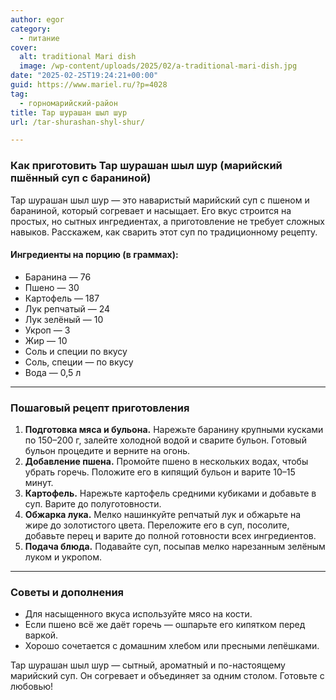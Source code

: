 ```yaml
---
author: egor
category:
  - питание
cover:
  alt: traditional Mari dish
  image: /wp-content/uploads/2025/02/a-traditional-mari-dish.jpg
date: "2025-02-25T19:24:21+00:00"
guid: https://www.mariel.ru/?p=4028
tag:
  - горномарийский-район
title: Тар шурашан шыл шур
url: /tar-shurashan-shyl-shur/

---
```

### Как приготовить Тар шурашан шыл шур (марийский пшённый суп с бараниной)

Тар шурашан шыл шур — это наваристый марийский суп с пшеном и бараниной, который согревает и насыщает. Его вкус строится на простых, но сытных ингредиентах, а приготовление не требует сложных навыков. Расскажем, как сварить этот суп по традиционному рецепту.

#### Ингредиенты на порцию (в граммах):

- Баранина — 76
- Пшено — 30
- Картофель — 187
- Лук репчатый — 24
- Лук зелёный — 10
- Укроп — 3
- Жир — 10
- Соль и специи по вкусу
- Соль, специи — по вкусу
- Вода — 0,5 л

* * *

### Пошаговый рецепт приготовления

1. **Подготовка мяса и бульона.** Нарежьте баранину крупными кусками по 150–200 г, залейте холодной водой и сварите бульон. Готовый бульон процедите и верните на огонь.
1. **Добавление пшена.** Промойте пшено в нескольких водах, чтобы убрать горечь. Положите его в кипящий бульон и варите 10–15 минут.
1. **Картофель.** Нарежьте картофель средними кубиками и добавьте в суп. Варите до полуготовности.
1. **Обжарка лука.** Мелко нашинкуйте репчатый лук и обжарьте на жире до золотистого цвета. Переложите его в суп, посолите, добавьте перец и варите до полной готовности всех ингредиентов.
1. **Подача блюда.** Подавайте суп, посыпав мелко нарезанным зелёным луком и укропом.

* * *

### Советы и дополнения

- Для насыщенного вкуса используйте мясо на кости.
- Если пшено всё же даёт горечь — ошпарьте его кипятком перед варкой.
- Хорошо сочетается с домашним хлебом или пресными лепёшками.

Тар шурашан шыл шур — сытный, ароматный и по-настоящему марийский суп. Он согревает и объединяет за одним столом. Готовьте с любовью!
